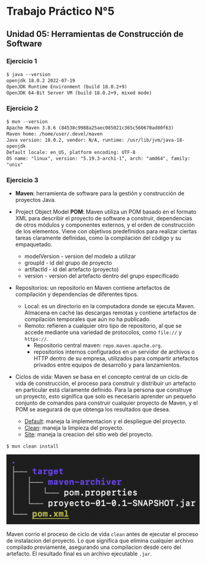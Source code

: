# Trabajo Práctico N°5

## Unidad 05: Herramientas de Construcción de Software

### Ejercicio 1

```console
$ java --version
openjdk 18.0.2 2022-07-19
OpenJDK Runtime Environment (build 18.0.2+9)
OpenJDK 64-Bit Server VM (build 18.0.2+9, mixed mode)
```

### Ejercicio 2

```console
$ mvn --version
Apache Maven 3.8.6 (84538c9988a25aec085021c365c560670ad80f63)
Maven home: /home/user/.devel/maven
Java version: 18.0.2, vendor: N/A, runtime: /usr/lib/jvm/java-18-openjdk
Default locale: en_US, platform encoding: UTF-8
OS name: "linux", version: "5.19.3-arch1-1", arch: "amd64", family: "unix"
```

### Ejercicio 3

- **Maven**: herramienta de software para la gestión y construcción de proyectos Java.

- Project Object Model **POM**: Maven utiliza un POM basado en el formato
XML para describir el proyecto de software a construir, dependencias de
otros módulos y componentes externos, y el orden de construcción de los
elementos. Viene con objetivos predefinidos para realizar ciertas tareas
claramente definidas, como la compilación del código y su empaquetado.

  - modelVersion - version del modelo a utilizar
  - groupId - id del grupo de proyecto
  - artifactId - id del artefacto (proyecto)
  - version - version del artefacto dentro del grupo especificado

- Repositorios: un repositorio en Maven contiene artefactos de compilación y
dependencias de diferentes tipos.

	- Local: es un directorio en la computadora donde se ejecuta Maven. Almacena
	en caché las descargas remotas y contiene artefactos de compilación
	temporales que aún no ha publicado.
	- Remoto: refieren a cualquier otro tipo de repositorio, al que se accede
	mediante una variedad de protocolos, como `file://` y `https://`.
		- Repositorio central maven: `repo.maven.apache.org`.
		- repositorios internos configurados en un servidor de archivos o HTTP
		dentro de su empresa, utilizados para compartir artefactos privados entre
		equipos de desarrollo y para lanzamientos.

- Ciclos de vida: Maven se basa en el concepto central de un ciclo de vida de
construcción, el proceso para construir y distribuir un artefacto en
particular está claramente definido. Para la persona que construye un proyecto,
esto significa que solo es necesario aprender un pequeño conjunto de comandos
para construir cualquier proyecto de Maven, y el POM se asegurará de que
obtenga los resultados que desea.

	- [Default](https://maven.apache.org/guides/introduction/introduction-to-the-lifecycle.html#default-lifecycle):
	maneja la implementacion y el despliegue del proyecto.
	- [Clean](https://maven.apache.org/guides/introduction/introduction-to-the-lifecycle.html#clean-lifecycle):
	maneja la limpieza del proyecto.
	- [Site](https://maven.apache.org/guides/introduction/introduction-to-the-lifecycle.html#site-lifecycle):
	maneja la creacion del sitio web del proyecto.

```console
$ mvn clean install
```

![](../files/05/03-01.png)

Maven corrio el proceso de ciclo de vida `clean` antes de ejecutar el proceso de
instalacion del proyecto. Lo que significa que elimina cualquier archivo
compilado previamente, asegurando una compilacion desde cero del artefacto. El
resultado final es un archivo ejecutable `.jar`.
